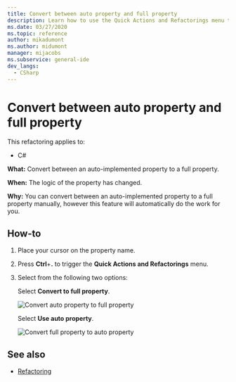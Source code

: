 ```yaml
---
title: Convert between auto property and full property
description: Learn how to use the Quick Actions and Refactorings menu to convert between an auto-implemented property and a full property.
ms.date: 03/27/2020
ms.topic: reference
author: mikadumont
ms.author: midumont
manager: mijacobs
ms.subservice: general-ide
dev_langs:
  - CSharp
---
```

# Convert between auto property and full property

This refactoring applies to:

- C#

**What:** Convert between an auto-implemented property to a full property.

**When:** The logic of the property has changed.

**Why:** You can convert between an auto-implemented property to a full property manually, however this feature will automatically do the work for you. 

## How-to

1. Place your cursor on the property name.
2. Press **Ctrl**+**.** to trigger the **Quick Actions and Refactorings** menu.
3. Select from the following two options: 

    Select **Convert to full property**.

    ![Convert auto property to full property](media/convert-auto-property-to-full-property.png)

    Select **Use auto property**. 

    ![Convert full property to auto property](media/convert-full-property-to-auto-property.png)

## See also

- [Refactoring](../refactoring-in-visual-studio.md)
